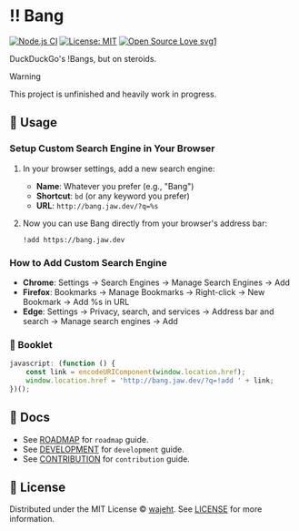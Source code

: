 # ‼️ Bang

[![Node.js CI](https://github.com/wajeht/bang/actions/workflows/ci.yml/badge.svg?branch=main)](https://github.com/wajeht/bang/actions/workflows/ci.yml)
[![License: MIT](https://img.shields.io/badge/License-MIT-blue.svg)](https://opensource.org/licenses/MIT)
[![Open Source Love svg1](https://badges.frapsoft.com/os/v1/open-source.svg?v=103)](https://github.com/wajeht/bang)

DuckDuckGo's !Bangs, but on steroids.

> [!WARNING]
> This project is unfinished and heavily work in progress.

## 📖 Usage

### Setup Custom Search Engine in Your Browser

1. In your browser settings, add a new search engine:

   - **Name**: Whatever you prefer (e.g., "Bang")
   - **Shortcut**: `bd` (or any keyword you prefer)
   - **URL**: `http://bang.jaw.dev/?q=%s`

2. Now you can use Bang directly from your browser's address bar:
   ```
   !add https://bang.jaw.dev
   ```

### How to Add Custom Search Engine

- **Chrome**: Settings → Search Engines → Manage Search Engines → Add
- **Firefox**: Bookmarks → Manage Bookmarks → Right-click → New Bookmark → Add %s in URL
- **Edge**: Settings → Privacy, search, and services → Address bar and search → Manage search engines → Add

### 🔖 Booklet

```javascript
javascript: (function () {
	const link = encodeURIComponent(window.location.href);
	window.location.href = 'http://bang.jaw.dev/?q=!add ' + link;
})();
```

## 📑 Docs

- See [ROADMAP](./docs/roadmap.md) for `roadmap` guide.
- See [DEVELOPMENT](./docs/development.md) for `development` guide.
- See [CONTRIBUTION](./docs/contribution.md) for `contribution` guide.

## 📜 License

Distributed under the MIT License © [wajeht](https://github.com/wajeht). See [LICENSE](./LICENSE) for more information.
